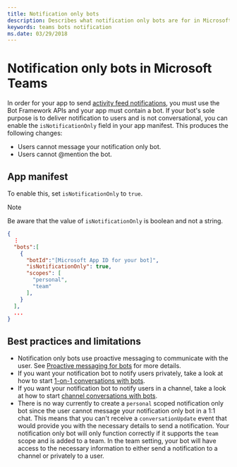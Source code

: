 ```yaml
---
title: Notification only bots
description: Describes what notification only bots are for in Microsoft Teams
keywords: teams bots notification
ms.date: 03/29/2018
---
```


# Notification only bots in Microsoft Teams

In order for your app to send [activity feed notifications](~/concepts/activity-feed), you must use the Bot Framework APIs and your app must contain a bot. If your bot's sole purpose is to deliver notification to users and is not conversational, you can enable the `isNotificationOnly` field in your app manifest. This produces the following changes:

* Users cannot message your notification only bot.
* Users cannot @mention the bot.

## App manifest

To enable this, set `isNotificationOnly` to `true`.

> [!NOTE]
> Be aware that the value of `isNotificationOnly` is boolean and not a string.

```json
{
  ⋮
  "bots":[
    {
      "botId":"[Microsoft App ID for your bot]",
      "isNotificationOnly": true,
      "scopes": [
        "personal",
        "team"
      ],
    }
  ],
  ...
}
```

## Best practices and limitations

* Notification only bots use proactive messaging to communicate with the user. See [Proactive messaging for bots](~/concepts/bots/bot-conversations/bots-conv-proactive) for more details.
* If you want your notification bot to notify users privately, take a look at how to start [1-on-1 conversations with bots](~/concepts/bots/bot-conversations/bots-conv-proactive#starting-11-conversations).
* If you want your notification bot to notify users in a channel, take a look at how to start [channel conversations with bots](~/concepts/bots/bot-conversations/bots-conv-proactive#creating-a-channel-conversation).
* There is no way currently to create a `personal` scoped notification only bot since the user cannot message your notification only bot in a 1:1 chat. This means that you can't receive a `conversationUpdate` event that would provide you with the necessary details to send a notification. Your notification only bot will only function correctly if it supports the `team` scope and is added to a team. In the team setting, your bot will have access to the necessary information to either send a notification to a channel or privately to a user.